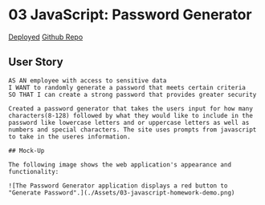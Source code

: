 # 03 JavaScript: Password Generator
[Deployed](https://jeffreyferinga.github.io/Javascript-Password-Generator/) [Github Repo](https://github.com/jeffreyferinga/Javascript-Password-Generator)

## User Story

```
AS AN employee with access to sensitive data
I WANT to randomly generate a password that meets certain criteria
SO THAT I can create a strong password that provides greater security
```
```
Created a password generator that takes the users input for how many characters(8-128) followed by what they would like to include in the password like lowercase letters and or uppercase letters as well as numbers and special characters. The site uses prompts from javascript to take in the useres information.

## Mock-Up

The following image shows the web application's appearance and functionality:

![The Password Generator application displays a red button to "Generate Password".](./Assets/03-javascript-homework-demo.png)


